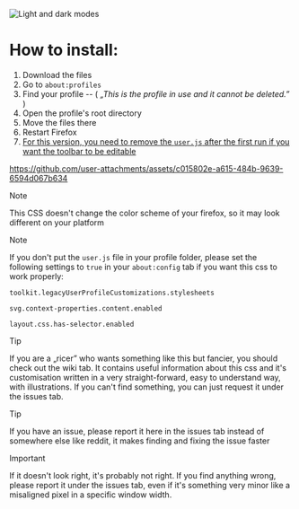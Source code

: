 ![Light and dark modes](https://github.com/user-attachments/assets/66be491c-0da0-4c9d-8b0e-c0c1efa81d03)


# How to install:
1. Download the files
3. Go to `about:profiles`
2. Find your profile  --  ( *„This is the profile in use and it cannot be deleted.”* )
3. Open the profile's root directory
5. Move the files there
6. Restart Firefox
7. <ins>For this version, you need to remove the `user.js` after the first run if you want the toolbar to be editable</ins>

https://github.com/user-attachments/assets/c015802e-a615-484b-9639-6594d067b634

> [!NOTE]
> This CSS doesn't change the color scheme of your firefox, so it may look different on your platform

> [!NOTE]
> If you don't put the `user.js` file in your profile folder, please set the following settings to `true` in your `about:config` tab if you want this css to work properly:
> 
> `toolkit.legacyUserProfileCustomizations.stylesheets`
> 
> `svg.context-properties.content.enabled`
> 
> `layout.css.has-selector.enabled`

> [!TIP]
> If you are a „ricer” who wants something like this but fancier, you should check out the wiki tab. It contains useful information about this css and it's customisation written in a very straight-forward, easy to understand way, with illustrations. If you can't find something, you can just request it under the issues tab. 

> [!TIP]
> If you have an issue, please report it here in the issues tab instead of somewhere else like reddit, it makes finding and fixing the issue faster

> [!IMPORTANT]
> If it doesn't look right, it's probably not right. If you find anything wrong, please report it under the issues tab, even if it's something very minor like a misaligned pixel in a specific window width.
